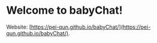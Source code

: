 # Welcome to babyChat!

Website:  [https://pei-qun.github.io/babyChat/](https://pei-qun.github.io/babyChat/).

